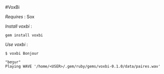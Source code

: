 #VoxBi

*Requires* : Sox

*Install voxbi* :

~~~
gem install voxbi
~~~

*Use voxbi* :

~~~
$ voxbi Bonjour

"bσʒur"
Playing WAVE '/home/<USER>/.gem/ruby/gems/voxbi-0.1.0/data/paires.wav' 
~~~

